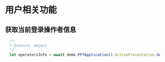 # 用户相关功能

## 获取当前登录操作者信息

```javascript
  /*
  * @return: object
  */
  let operatorsInfo = await demo.PPTApplication().ActivePresentation.GetOperatorsInfo()
```
